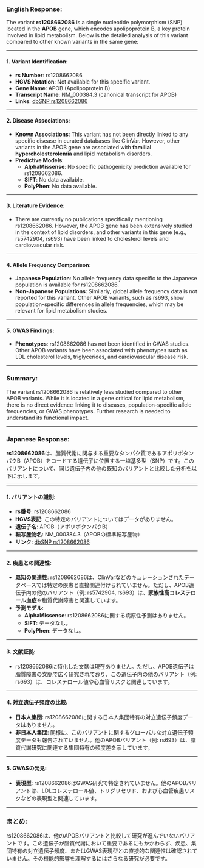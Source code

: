 ### English Response:

The variant **rs1208662086** is a single nucleotide polymorphism (SNP) located in the **APOB** gene, which encodes apolipoprotein B, a key protein involved in lipid metabolism. Below is the detailed analysis of this variant compared to other known variants in the same gene:

---

#### 1. **Variant Identification**:
- **rs Number**: rs1208662086
- **HGVS Notation**: Not available for this specific variant.
- **Gene Name**: APOB (Apolipoprotein B)
- **Transcript Name**: NM_000384.3 (canonical transcript for APOB)
- **Links**: [dbSNP rs1208662086](https://www.ncbi.nlm.nih.gov/snp/rs1208662086)

---

#### 2. **Disease Associations**:
- **Known Associations**: This variant has not been directly linked to any specific disease in curated databases like ClinVar. However, other variants in the APOB gene are associated with **familial hypercholesterolemia** and lipid metabolism disorders.
- **Predictive Models**:
  - **AlphaMissense**: No specific pathogenicity prediction available for rs1208662086.
  - **SIFT**: No data available.
  - **PolyPhen**: No data available.

---

#### 3. **Literature Evidence**:
- There are currently no publications specifically mentioning rs1208662086. However, the APOB gene has been extensively studied in the context of lipid disorders, and other variants in this gene (e.g., rs5742904, rs693) have been linked to cholesterol levels and cardiovascular risk.

---

#### 4. **Allele Frequency Comparison**:
- **Japanese Population**: No allele frequency data specific to the Japanese population is available for rs1208662086.
- **Non-Japanese Populations**: Similarly, global allele frequency data is not reported for this variant. Other APOB variants, such as rs693, show population-specific differences in allele frequencies, which may be relevant for lipid metabolism studies.

---

#### 5. **GWAS Findings**:
- **Phenotypes**: rs1208662086 has not been identified in GWAS studies. Other APOB variants have been associated with phenotypes such as LDL cholesterol levels, triglycerides, and cardiovascular disease risk.

---

### Summary:
The variant rs1208662086 is relatively less studied compared to other APOB variants. While it is located in a gene critical for lipid metabolism, there is no direct evidence linking it to diseases, population-specific allele frequencies, or GWAS phenotypes. Further research is needed to understand its functional impact.

---

### Japanese Response:

**rs1208662086**は、脂質代謝に関与する重要なタンパク質であるアポリポタンパクB（APOB）をコードする遺伝子に位置する一塩基多型（SNP）です。このバリアントについて、同じ遺伝子内の他の既知のバリアントと比較した分析を以下に示します。

---

#### 1. **バリアントの識別**:
- **rs番号**: rs1208662086
- **HGVS表記**: この特定のバリアントについてはデータがありません。
- **遺伝子名**: APOB（アポリポタンパクB）
- **転写産物名**: NM_000384.3（APOBの標準転写産物）
- **リンク**: [dbSNP rs1208662086](https://www.ncbi.nlm.nih.gov/snp/rs1208662086)

---

#### 2. **疾患との関連性**:
- **既知の関連性**: rs1208662086は、ClinVarなどのキュレーションされたデータベースでは特定の疾患と直接関連付けられていません。ただし、APOB遺伝子内の他のバリアント（例: rs5742904, rs693）は、**家族性高コレステロール血症**や脂質代謝障害と関連しています。
- **予測モデル**:
  - **AlphaMissense**: rs1208662086に関する病原性予測はありません。
  - **SIFT**: データなし。
  - **PolyPhen**: データなし。

---

#### 3. **文献証拠**:
- rs1208662086に特化した文献は現在ありません。ただし、APOB遺伝子は脂質障害の文脈で広く研究されており、この遺伝子内の他のバリアント（例: rs693）は、コレステロール値や心血管リスクと関連しています。

---

#### 4. **対立遺伝子頻度の比較**:
- **日本人集団**: rs1208662086に関する日本人集団特有の対立遺伝子頻度データはありません。
- **非日本人集団**: 同様に、このバリアントに関するグローバルな対立遺伝子頻度データも報告されていません。他のAPOBバリアント（例: rs693）は、脂質代謝研究に関連する集団特有の頻度差を示しています。

---

#### 5. **GWASの発見**:
- **表現型**: rs1208662086はGWAS研究で特定されていません。他のAPOBバリアントは、LDLコレステロール値、トリグリセリド、および心血管疾患リスクなどの表現型と関連しています。

---

### まとめ:
rs1208662086は、他のAPOBバリアントと比較して研究が進んでいないバリアントです。この遺伝子が脂質代謝において重要であるにもかかわらず、疾患、集団特有の対立遺伝子頻度、またはGWAS表現型との直接的な関連性は確認されていません。その機能的影響を理解するにはさらなる研究が必要です。

